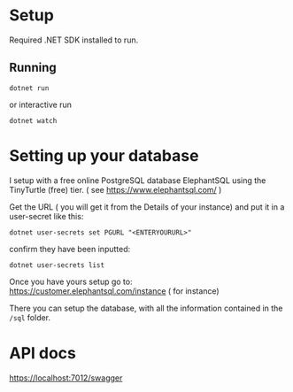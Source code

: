 # Setup

Required .NET SDK installed to run.

## Running

`dotnet run`

or interactive run

`dotnet watch`

# Setting up your database

I setup with a free online PostgreSQL database ElephantSQL using the TinyTurtle (free) tier.
( see <https://www.elephantsql.com/> )

Get the URL ( you will get it from the Details of your instance) and put it in a user-secret like this:

`dotnet user-secrets set PGURL "<ENTERYOURURL>"`

confirm they have been inputted:

`dotnet user-secrets list`

Once you have yours setup go to:
<https://customer.elephantsql.com/instance>
( for instance)

There you can setup the database, with all the information contained in the `/sql` folder.

# API docs

<https://localhost:7012/swagger>